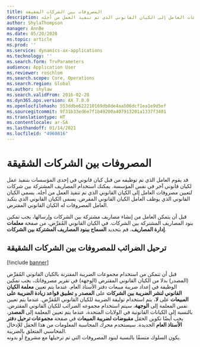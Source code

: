 ```yaml
---
title: المصروفات بين الشركات الشقيقة
description: يوفر هذا الموضوع معلومات حول كيفية استخدام المصاريف المشتركة بين شركات لتعيين مصروفات العامل إلى الكيان القانوني الذي تم تنفيذ العمل من أجله.
author: ShylaThompson
manager: AnnBe
ms.date: 05/20/2020
ms.topic: article
ms.prod: ''
ms.service: dynamics-ax-applications
ms.technology: ''
ms.search.form: TrvParameters
audience: Application User
ms.reviewer: roschlom
ms.search.scope: Core, Operations
ms.search.region: Global
ms.author: shylaw
ms.search.validFrom: 2016-02-28
ms.dyn365.ops.version: AX 7.0.0
ms.openlocfilehash: 553ddbe622210169db8de4aa506dcf1ea1e9d5ef
ms.sourcegitcommit: 9f31b33ed6e7f1b49200a407913201a1337f3401
ms.translationtype: HT
ms.contentlocale: ar-SA
ms.lasthandoff: 01/14/2021
ms.locfileid: "4960816"
---
```

# <a name="intercompany-expenses"></a>المصروفات بين الشركات الشقيقة

قد يقوم العامل الذي تم توظيفه من قبل كيان قانوني في إحدى المؤسسات بتنفيذ عمل لكيان قانوني آخر في نفس المؤسسة. يمكنك استخدام المصاريف المشتركة بين شركات لتعيين مصروفات العامل إلى الكيان القانوني الذي تم تنفيذ العمل من أجله. يسمى الكيان القانوني الذي يوظف العامل الكيان القانوني المقرض. يسمى الكيان القانوني الذي يتكبد العامل المصروفات له الكيان القانوني المقترض. 

قبل أن يتمكن العامل من إنشاء مصاريف مشتركة بين الشركات وإرسالها، يجب تمكين بنود المصاريف المشتركة بين الشركات. في الكيان القانوني المُقرِّض، من صفحة **معلمات إدارة المصاريف**، قم بتحديد **السماح ببنود المصاريف المشتركة بين الشركات**. 

## <a name="tax-posting-for-intercompany-expenses"></a>ترحيل الضرائب للمصروفات بين الشركات الشقيقة

[!include [banner](../includes/banner.md)]

قبل أن تتمكن من استخدام مجموعات الضريبة المقترنة بالكيان القانوني المُقرِّض (المصدر) بدلا من الكيان القانوني المقترض (الوجهة) في تقرير مصروفاتك، يجب تمكين الوظيفة في إعداد ضريبة مبيعات دفتر الأستاذ العام. عندما يتم تعيين **معلمة الكيان القانوني لنشر الضريبة بين الشركات** على **المصدر** و **تطبيق قواعد زيادة الضريبة على المبيعات** على **لا**، يتم استخدام توليفة الضريبة للكيان القانوني المُقرِّض. عندما يتم تعيين نفس المعلمة إلى **الوجهة**، سيتم استخدام مجموعه الضرائب للكيان القانوني المقترض. بالنسبة إلى الكيانات القانونية في الولايات المتحدة، عندما يتم تعيين المعلمة إلى **المصدر**، يجب أيضًا تكوين الحقل **مقبوضات لضريبة المبيعات** في صفحة **مجموعات ترحيل دفتر الأستاذ العام** الجديدة. سيستخدم محرك المحاسبة المعلومات من هذا الحقل للإدخال المحاسبي المتعلق بالضريبة.   
يكون السلوك متسقًا بالنسبة لبنود المصروفات التي تم ترحيلها مع مشروع أو بدونه.  
